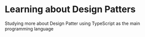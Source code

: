 # Learning about Design Patters

Studying more about Design Patter using TypeScript as the main programming language
